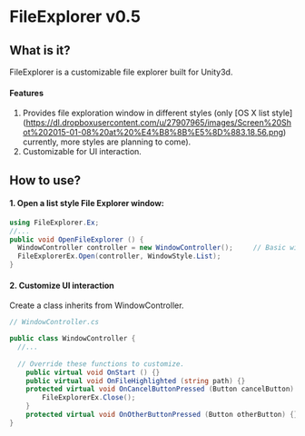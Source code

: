 # FileExplorer v0.5


## What is it?
FileExplorer is a customizable file explorer built for Unity3d.

#### Features
1. Provides file exploration window in different styles (only [OS X list style] (https://dl.dropboxusercontent.com/u/27907965/images/Screen%20Shot%202015-01-08%20at%20%E4%B8%8B%E5%8D%883.18.56.png) currently, more styles are planning to come).
2. Customizable for UI interaction.




## How to use?
#### 1. Open a list style File Explorer window:

```csharp
using FileExplorer.Ex;
//...
public void OpenFileExplorer () {
  WindowController controller = new WindowController();     // Basic window controller provided in the library
  FileExplorerEx.Open(controller, WindowStyle.List);
}
```


#### 2. Customize UI interaction

Create a class inherits from WindowController.

```csharp
// WindowController.cs

public class WindowController {
  //...
  
  // Override these functions to customize.
	public virtual void OnStart () {}
	public virtual void OnFileHighlighted (string path) {}
	protected virtual void OnCancelButtonPressed (Button cancelButton) {
		FileExplorerEx.Close();
	}
	protected virtual void OnOtherButtonPressed (Button otherButton) {}
}
```


